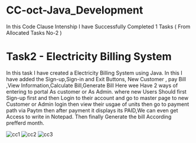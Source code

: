 # CC-oct-Java_Development
In this Code Clause Intenship I have Successfully Completed 1 Tasks ( From Allocated Tasks No-2 )


# Task2 - Electricity Billing System
In this task I have created a Electricity Billing System  using Java.
In this I have added the Sign-up,Sign-in and Exit Buttons, New Customer , pay Bill ,View Information,Calculate Bill,Generate Bill
Here wee Have 2 ways of entering to portal As customer or As Admin.
where new Users Should first Sign-up first and then Login to their account  and go to master page to new Customer or Admin login then view their usgae of units 
then go to payment path via Paytm then after payment it displays its PAID,We can even get Access to write in Notepad. Then finally Generate the bill According prefferd 
month.

![cc1](https://user-images.githubusercontent.com/104088958/198892264-96b85fc5-5a6c-43b3-af80-adc154251219.jpeg)
![cc2](https://user-images.githubusercontent.com/104088958/198892266-372a2252-5fb4-4722-96de-09a35b25e77a.jpeg)
![cc3](https://user-images.githubusercontent.com/104088958/198892267-8852059d-fa6d-4220-9b04-2bfc0271afea.jpeg)

